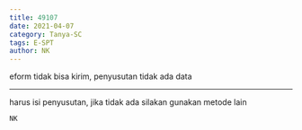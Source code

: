 ```yaml
---
title: 49107
date: 2021-04-07
category: Tanya-SC
tags: E-SPT
author: NK
---
```


eform tidak bisa kirim, penyusutan tidak ada data

---

harus isi penyusutan, jika tidak ada silakan gunakan metode lain

`NK`
